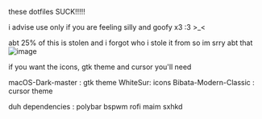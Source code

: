 these dotfiles SUCK!!!!!

i advise use only if you are feeling silly and goofy x3 :3 >_<

abt 25% of this is stolen and i forgot who i stole it from so im srry abt that
![image](https://user-images.githubusercontent.com/101241937/206900730-8b926d1f-4327-4e1d-a663-8f512f06ab3e.png)

if you want the icons, gtk theme and cursor you'll need

macOS-Dark-master : gtk theme
WhiteSur: icons
Bibata-Modern-Classic : cursor theme

duh dependencies :
polybar
bspwm
rofi
maim
sxhkd
